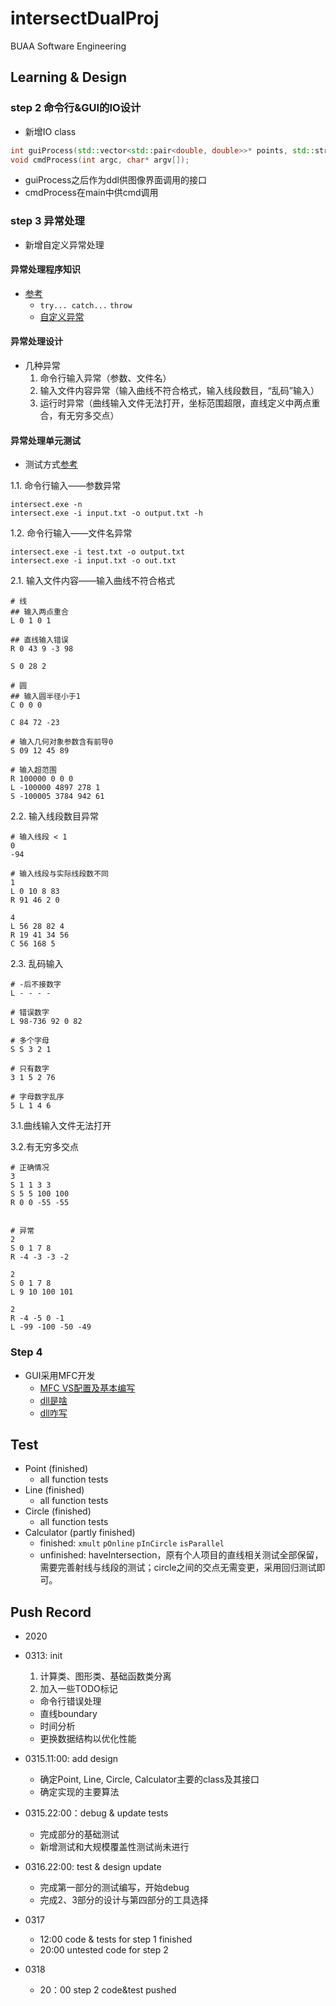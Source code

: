 # intersectDualProj
BUAA Software Engineering

## Learning & Design

### step 2 命令行&GUI的IO设计
- 新增IO class
```c++
int guiProcess(std::vector<std::pair<double, double>>* points, std::string msg);
void cmdProcess(int argc, char* argv[]);
```
- guiProcess之后作为ddl供图像界面调用的接口
- cmdProcess在main中供cmd调用


### step 3 异常处理
- 新增自定义异常处理
#### 异常处理程序知识
- [参考](https://www.runoob.com/cplusplus/cpp-exceptions-handling.html)
  - `try... catch...` `throw`
  - [自定义异常](https://www.cnblogs.com/narjaja/p/10905516.html)

#### 异常处理设计
- 几种异常
  1. 命令行输入异常（参数、文件名）
  2. 输入文件内容异常（输入曲线不符合格式，输入线段数目，“乱码”输入）
  3. 运行时异常（曲线输入文件无法打开，坐标范围超限，直线定义中两点重合，有无穷多交点）

#### 异常处理单元测试
- 测试方式[参考](https://www.jianshu.com/p/f19e75bf490a)

1.1. 命令行输入——参数异常

```shell
intersect.exe -n 
intersect.exe -i input.txt -o output.txt -h
```

1.2. 命令行输入——文件名异常

```shell
intersect.exe -i test.txt -o output.txt
intersect.exe -i input.txt -o out.txt
```
2.1. 输入文件内容——输入曲线不符合格式

```shell
# 线
## 输入两点重合
L 0 1 0 1 

## 直线输入错误
R 0 43 9 -3 98

S 0 28 2

# 圆
## 输入圆半径小于1
C 0 0 0

C 84 72 -23

# 输入几何对象参数含有前导0
S 09 12 45 89

# 输入超范围
R 100000 0 0 0
L -100000 4897 278 1
S -100005 3784 942 61
```

2.2. 输入线段数目异常

```shell
# 输入线段 < 1
0
-94

# 输入线段与实际线段数不同
1
L 0 10 8 83
R 91 46 2 0

4
L 56 28 82 4
R 19 41 34 56
C 56 168 5 
```

2.3. 乱码输入

```shell
# -后不接数字
L - - - -

# 错误数字
L 98-736 92 0 82

# 多个字母
S S 3 2 1 

# 只有数字
3 1 5 2 76

# 字母数字乱序
5 L 1 4 6
```


3.1.曲线输入文件无法打开

3.2.有无穷多交点
```shell
# 正确情况
3
S 1 1 3 3
S 5 5 100 100
R 0 0 -55 -55


# 异常
2
S 0 1 7 8
R -4 -3 -3 -2

2
S 0 1 7 8
L 9 10 100 101

2
R -4 -5 0 -1
L -99 -100 -50 -49
```

### Step 4
- GUI采用MFC开发
  - [MFC VS配置及基本编写](https://www.cnblogs.com/gemuxiaoshe/p/12054099.html)
  - [dll是啥](https://www.cnblogs.com/code1992/p/9585853.html)
  - [dll咋写](https://blog.csdn.net/hlx371240/article/details/51507025)



## Test
- Point (finished)
  - all function tests
- Line (finished)
  - all function tests
- Circle (finished)
  - all function tests
- Calculator (partly finished)
  - finished: `xmult` `pOnline` `pInCircle` `isParallel`
  - unfinished: haveIntersection，原有个人项目的直线相关测试全部保留，需要完善射线与线段的测试；circle之间的交点无需变更，采用回归测试即可。

## Push Record 
- 2020

- 0313: init
  1. 计算类、图形类、基础函数类分离
  2. 加入一些TODO标记
    - 命令行错误处理
    - 直线boundary
    - 时间分析
    - 更换数据结构以优化性能 

- 0315.11:00: add design
  - 确定Point, Line, Circle, Calculator主要的class及其接口
  - 确定实现的主要算法    

- 0315.22:00：debug & update tests
  - 完成部分的基础测试
  - 新增测试和大规模覆盖性测试尚未进行

- 0316.22:00: test & design update
  - 完成第一部分的测试编写，开始debug
  - 完成2、3部分的设计与第四部分的工具选择

- 0317 
  - 12:00 code & tests for step 1 finished
  - 20:00 untested code for step 2

- 0318
  - 20：00 step 2 code&test pushed
